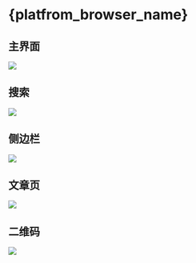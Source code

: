   
  
  
# {platfrom_browser_name}

## 主界面

![](img/{platfrom_browser}/Index.png)

## 搜索

![](img/{platfrom_browser}/Search.png)

## 侧边栏

![](img/{platfrom_browser}/Sidebar.png)

## 文章页

![](img/{platfrom_browser}/HelloWorld.png)

## 二维码

![](img/{platfrom_browser}/Qrcode.png)
